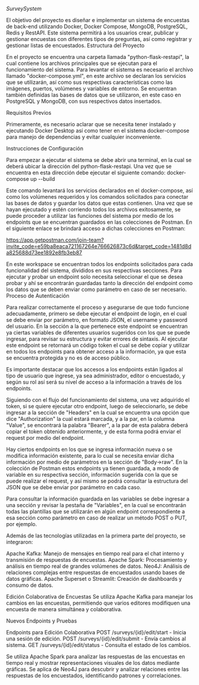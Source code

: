 *SurveySystem*

El objetivo del proyecto es diseñar e implementar un sistema de encuestas de back-end utilizando Docker, Docker Compose, MongoDB, PostgreSQL, Redis y RestAPI. Este sistema permitirá a los usuarios crear, publicar y gestionar encuestas con diferentes tipos de preguntas, así como registrar y gestionar listas de encuestados. Estructura del Proyecto

En el proyecto se encuentra una carpeta llamada "python-flask-restapi", la cual contiene los archivos principales que se ejecutan para el funcionamiento del sistema. Para levantar el sistema es necesario el archivo llamado "docker-compose.yml", en este archivo se declaran los servicios que se utilizarán, así como sus respectivas características como las imágenes, puertos, volúmenes y variables de entorno. Se encuentran también definidas las bases de datos que se utilizaron, en este caso en PostgreSQL y MongoDB, con sus respectivos datos insertados.

Requisitos Previos

Primeramente, es necesario aclarar que se necesita tener instalado y ejecutando Docker Desktop así como tener en el sistema docker-compose para manejo de dependencias y evitar cualquier inconveniente.

Instrucciones de Configuración

Para empezar a ejecutar el sistema se debe abrir una terminal, en la cual se deberá ubicar la dirección del python-flask-restapi. Una vez que se encuentra en esta dirección debe ejecutar el siguiente comando: docker-compose up --build

Este comando levantará los servicios declarados en el docker-compose, así como los volúmenes requeridos y los comandos solicitados para conectar las bases de datos y guardar los datos que estas contienen. Una vez que se hayan ejecutado y estén corriendo todos los archivos exitosamente, se puede proceder a utilizar las funciones del sistema por medio de los endpoints que se encuentran guardados en las colecciones de Postman. En el siguiente enlace se brindará acceso a dichas colecciones en Postman:

https://app.getpostman.com/join-team?invite_code=e59ba8eaca721167264e766626873c6d&target_code=1481d8da825688d73ee1892e8fb3eb87

En este workspace se encuentran todos los endpoints solicitados para cada funcionalidad del sistema, divididos en sus respectivas secciones. Para ejecutar y probar un endpoint solo necesita seleccionar el que se desea probar y ahí se encontrarán guardadas tanto la dirección del endpoint como los datos que se deben enviar como parámetro en caso de ser necesario. Proceso de Autenticación

Para realizar correctamente el proceso y asegurarse de que todo funcione adecuadamente, primero se debe ejecutar el endpoint de login, en el cual se debe enviar por parámetro, en formato JSON, el username y password del usuario. En la sección a la que pertenece este endpoint se encuentran ya ciertas variables de diferentes usuarios sugeridos con los que se puede ingresar, para revisar su estructura y evitar errores de sintaxis. Al ejecutar este endpoint se retornará un código token el cual se debe copiar y utilizar en todos los endpoints para obtener acceso a la información, ya que esta se encuentra protegida y no es de acceso público.

Es importante destacar que los accesos a los endpoints están ligados al tipo de usuario que ingrese, ya sea administrador, editor o encuestado, y según su rol así será su nivel de acceso a la información a través de los endpoints.

Siguiendo con el flujo del funcionamiento del sistema, una vez adquirido el token, si se quiere ejecutar otro endpoint, luego de seleccionarlo, se debe ingresar a la sección de "Headers" en la cual se encuentra una opción que dice "Authorization" la cual estará marcada, y a la par, en la columna "Value", se encontrará la palabra "Bearer", a la par de esta palabra deberá copiar el token obtenido anteriormente, y de esta forma podrá enviar el request por medio del endpoint.

Hay ciertos endpoints en los que se ingresa información nueva o se modifica información existente, para lo cual se necesita enviar dicha información por medio de parámetros en la sección de "Body->raw". En la colección de Postman estos endpoints ya tienen guardada, a modo de variable en su respectiva sección, información sugerida con la que se puede realizar el request, y así mismo se podrá consultar la estructura del JSON que se debe enviar por parámetro en cada caso.

Para consultar la información guardada en las variables se debe ingresar a una sección y revisar la pestaña de "Variables", en la cual se encontrarán todas las plantillas que se utilizarán en algún endpoint correspondiente a esa sección como parámetro en caso de realizar un método POST o PUT, por ejemplo.

Además de las tecnologías utilizadas en la primera parte del proyecto, se integraron:

Apache Kafka: Manejo de mensajes en tiempo real para el chat interno y transmisión de respuestas de encuestas. Apache Spark: Procesamiento y análisis en tiempo real de grandes volúmenes de datos. Neo4J: Análisis de relaciones complejas entre respuestas de encuestados usando bases de datos gráficas. Apache Superset o Streamlit: Creación de dashboards y consumo de datos.

Edición Colaborativa de Encuestas Se utiliza Apache Kafka para manejar los cambios en las encuestas, permitiendo que varios editores modifiquen una encuesta de manera simultánea y colaborativa.

Nuevos Endpoints y Pruebas

Endpoints para Edición Colaborativa POST /surveys/{id}/edit/start - Inicia una sesión de edición. POST /surveys/{id}/edit/submit - Envía cambios al sistema. GET /surveys/{id}/edit/status - Consulta el estado de los cambios.

Se utiliza Apache Spark para analizar las respuestas de las encuestas en tiempo real y mostrar representaciones visuales de los datos mediante gráficas. Se aplica de Neo4J para descubrir y analizar relaciones entre las respuestas de los encuestados, identificando patrones y correlaciones.
